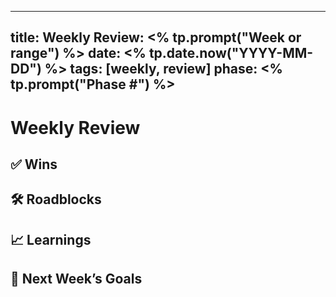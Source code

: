 
---
title: Weekly Review: <% tp.prompt("Week or range") %>
date: <% tp.date.now("YYYY-MM-DD") %>
tags: [weekly, review]
phase: <% tp.prompt("Phase #") %>
---

# Weekly Review

## ✅ Wins

## 🛠 Roadblocks

## 📈 Learnings

## 📅 Next Week’s Goals
